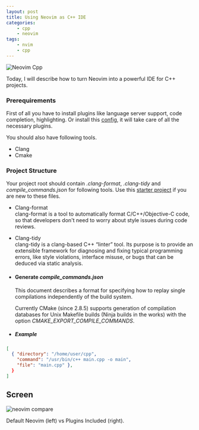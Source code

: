 ```yaml
---
layout: post
title: Using Neovim as C++ IDE
categories:
    - cpp
    - neovim
tags: 
    - nvim
    - cpp
---
```


![Neovim Cpp](https://raw.githubusercontent.com/lynxrenb/files/master/nvim_config.png)

Today, I will describe how to turn Neovim into a powerful IDE for C++ projects.

### Prerequirements

First of all you have to install plugins like language server support,
code completion, highlighting.
Or install this [config](https://github.com/lynxrenb/nvim#neovim-config),
it will take care of all the necessary plugins.

You should also have following tools.

* Clang
* Cmake

### Project Structure

Your project root should contain _.clang-format_, _.clang-tidy_ and
_compile_commands.json_ for following tools.
Use this [starter project](https://github.com/lynxrenb/cpp_starter_project)
if you are new to these files.

* Clang-format  
clang-format is a tool to automatically format C/C++/Objective-C code,
so that developers don't need to worry about style issues during code reviews.

* Clang-tidy  
clang-tidy is a clang-based C++ “linter” tool. Its purpose is to provide an
extensible framework for diagnosing and fixing typical programming errors,
like style violations, interface misuse, or bugs that can be deduced via static analysis.

* #### Generate _compile_commands.json_

  This document describes a format for specifying how to replay single compilations
independently of the build system.

  Currently CMake (since 2.8.5) supports generation of compilation databases
for Unix Makefile builds (Ninja builds in the works) with the option
_CMAKE_EXPORT_COMPILE_COMMANDS_.

* ##### Example

```json
[
  { "directory": "/home/user/cpp",
    "command": "/usr/bin/c++ main.cpp -o main",
    "file": "main.cpp" },
  }
]
```

## Screen

![neovim compare](https://raw.githubusercontent.com/lynxrenb/files/master/nvim_compare.png)

Default Neovim (left) vs Plugins Included (right).
